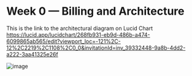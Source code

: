 # Week 0 — Billing and Architecture

This is the link to the architectural diagram on Lucid Chart
https://lucid.app/lucidchart/268fb931-eb9d-486b-a474-6099865ab565/edit?viewport_loc=-121%2C-12%2C2219%2C1108%2C0_0&invitationId=inv_39332448-9a8b-4dd2-a222-3aa41325e26f

![image](https://user-images.githubusercontent.com/125236587/218894264-80250481-ed78-4c4d-9f27-03ce434b84f3.png)
